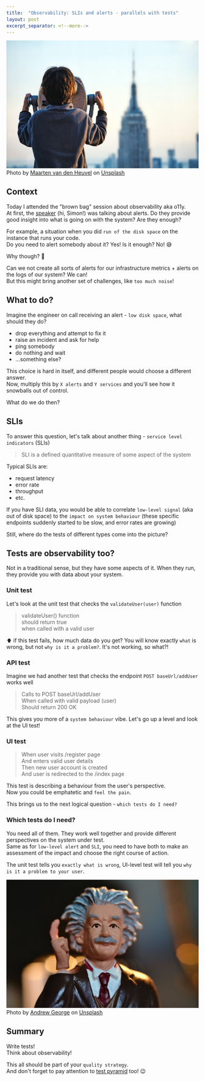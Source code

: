 ```yaml
---
title:  "Observability: SLIs and alerts - parallels with tests"
layout: post
excerpt_separator: <!--more-->
---
```


![Observability](../assets/posts/2023_02_20_o11y.jpg)  
Photo by <a href="https://unsplash.com/it/@mvdheuvel?utm_source=unsplash&utm_medium=referral&utm_content=creditCopyText">Maarten van den Heuvel</a> on <a href="https://unsplash.com/photos/s9XMNEm-M9c?utm_source=unsplash&utm_medium=referral&utm_content=creditCopyText">Unsplash</a>

## Context
Today I attended the "brown bag" session about observability aka o11y.  
At first, the [speaker](https://www.linkedin.com/in/simon-w-0b7a201a/) (hi, Simon!) was talking about alerts. Do they provide good insight into what is going on with the system? Are they enough?  

For example, a situation when you did `run of the disk space` on the instance that runs your code.  
Do you need to alert somebody about it? Yes! Is it enough? No! 😅

Why though? 🤔  
<!--more-->
Can we not create all sorts of alerts for our infrastructure metrics + alerts on the logs of our system? We can!  
But this might bring another set of challenges, like `too much noise`!

## What to do?
Imagine the engineer on call receiving an alert - `low disk space`, what should they do? 
- drop everything and attempt to fix it
- raise an incident and ask for help
- ping somebody
- do nothing and wait
- ...something else?

This choice is hard in itself, and different people would choose a different answer.  
Now, multiply this by `X alerts` and `Y services` and you'll see how it snowballs out of control.

What do we do then?

## SLIs
To answer this question, let's talk about another thing - `service level indicators` (SLIs)
> SLI is a defined quantitative measure of some aspect of the system

Typical SLIs are:
 - request latency
 - error rate
 - throughput
 - etc.

If you have SLI data, you would be able to correlate `low-level signal` (aka out of disk space) to the `impact on system behaviour` (these specific endpoints suddenly started to be slow, and error rates are growing)  

Still, where do the tests of different types come into the picture?

## Tests are observability too?
Not in a traditional sense, but they have some aspects of it. When they run, they provide you with data about your system.

### Unit test
Let's look at the unit test that checks the `validateUser(user)` function
> validateUser() function  
> should return true  
> when called with a valid user

⬆ if this test fails, how much data do you get? You will know exactly `what` is wrong, but not `why is it a problem?`. It's not working, so what?!

### API test
Imagine we had another test that checks the endpoint `POST baseUrl/addUser` works well
> Calls to POST baseUrl/addUser  
> When called with valid payload (user)  
> Should return 200 OK

This gives you more of a `system behaviour` vibe. Let's go up a level and look at the UI test!

### UI test
> When user visits /register page  
> And enters valid user details  
> Then new user account is created   
> And user is redirected to the /index page

This test is describing a behaviour from the user's perspective.  
Now you could be emphatetic and `feel the pain`. 

This brings us to the next logical question - `which tests do I need?`

### Which tests do I need?
You need all of them. They work well together and provide different perspectives on the system under test.  
Same as for `low-level alert` and `SLI`, you need to have both to make an assessment of the impact and choose the right course of action. 

The unit test tells you `exactly what is wrong`, UI-level test will tell you `why is it a problem to your user`.

![Genius](../assets/posts/2023_02_20_genius.jpg)
Photo by <a href="https://unsplash.com/@andrewjoegeorge?utm_source=unsplash&utm_medium=referral&utm_content=creditCopyText">Andrew George</a> on <a href="https://unsplash.com/photos/g-fm27_BRyQ?utm_source=unsplash&utm_medium=referral&utm_content=creditCopyText">Unsplash</a>


## Summary
Write tests!  
Think about observability!   

This all should be part of your `quality strategy`.  
And don't forget to pay attention to [test pyramid](https://ikaraman.github.io/ivanAndCode/test-pyramid/) too! 😉  
